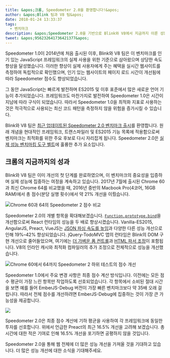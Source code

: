 ```yaml
---
title: &apos;크롬, Speedometer 2.0을 환영합니다!&apos;
author: &apos;Blink 팀과 V8 팀&apos;
date: 2018-01-24 13:33:37
tags:
  - 벤치마크
description: &apos;Speedometer 2.0을 기반으로 Blink와 V8에서 지금까지 이룬 성능 향상에 대한 개요입니다.&apos;
tweet: &apos;956232641736421377&apos;
---
```

Speedometer 1.0이 2014년에 처음 출시된 이후, Blink와 V8 팀은 이 벤치마크를 인기 있는 JavaScript 프레임워크의 실제 사용을 위한 기준으로 삼아왔으며 상당한 속도 향상을 달성했습니다. 이러한 향상이 실제 사용자에게 주는 혜택을 실시간 웹사이트를 측정하여 독립적으로 확인했으며, 인기 있는 웹사이트의 페이지 로드 시간이 개선됨에 따라 Speedometer 점수도 향상되었습니다.

<!--truncate-->
그 동안 JavaScript는 빠르게 발전하며 ES2015 및 이후 표준에서 많은 새로운 언어 기능이 추가되었습니다. 프레임워크도 마찬가지로 발전하여 Speedometer 1.0은 시간이 지남에 따라 구식이 되었습니다. 따라서 Speedometer 1.0을 최적화 지표로 사용하는 것은 적극적으로 사용되는 최신 코드 패턴을 측정하지 않을 위험을 증가시킬 수 있습니다.

Blink와 V8 팀은 [최근 업데이트된 Speedometer 2.0 벤치마크 출시](https://webkit.org/blog/8063/speedometer-2-0-a-benchmark-for-modern-web-app-responsiveness/)를 환영합니다. 원래 개념을 현대적인 프레임워크, 트랜스파일러 및 ES2015 기능 목록에 적용함으로써 벤치마크는 최적화를 위한 주요 후보로 다시 자리잡게 됩니다. Speedometer 2.0은 [실제 성능 벤치마킹 도구 벨트](/blog/real-world-performance)에 훌륭한 추가 요소입니다.

## 크롬의 지금까지의 성과

Blink와 V8 팀은 이미 개선의 첫 단계를 완료하였으며, 이 벤치마크의 중요성을 입증하며 실제 성능에 집중하는 여정을 계속하고 있습니다. 2017년 7월에 출시된 Chrome 60과 최신 Chrome 64를 비교했을 때, 2016년 중반의 Macbook Pro(4코어, 16GB RAM)에서 총 점수(분당 실행 횟수)에서 약 21% 개선을 이뤘습니다.

![Chrome 60과 64의 Speedometer 2 점수 비교](/_img/speedometer-2/scores.png)

Speedometer 2.0의 개별 항목을 확대해보겠습니다. [`Function.prototype.bind`](https://chromium.googlesource.com/v8/v8/+/808dc8cff3f6530a627ade106cbd814d16a10a18)을 개선함으로써 React 런타임의 성능을 두 배로 향상시켰습니다. Vanilla-ES2015, AngularJS, Preact, VueJS는 [JSON 파싱 속도를 높임](https://chromium-review.googlesource.com/c/v8/v8/+/700494)과 다양한 다른 성능 개선으로 인해 19%–42% 향상되었습니다. jQuery-TodoMVC 앱의 런타임은 Blink의 DOM 구현 개선으로 줄어들었으며, 여기에는 [더 가벼운 폼 컨트롤](https://chromium.googlesource.com/chromium/src/+/f610be969095d0af8569924e7d7780b5a6a890cd)과 [HTML 파서 조정](https://chromium.googlesource.com/chromium/src/+/6dd09a38aaae9c15adf5aad966f761f180bf1cef)이 포함됩니다. V8의 인라인 캐시와 최적화 컴파일러의 추가 조정으로 전체적으로 성능을 개선했습니다.

![Chrome 60에서 64까지 Speedometer 2 하위 테스트의 점수 개선](/_img/speedometer-2/improvements.png)

Speedometer 1.0에서 주요 변경 사항은 최종 점수 계산 방식입니다. 이전에는 모든 점수 평균이 가장 느린 항목만 작업하도록 선호되었습니다. 각 항목에서 소비된 절대 시간을 보면 예를 들어 EmberJS-Debug 버전이 가장 빠른 벤치마크보다 약 35배 오래 걸립니다. 따라서 전체 점수를 개선하려면 EmberJS-Debug에 집중하는 것이 가장 큰 가능성을 제공합니다.

![](/_img/speedometer-2/time.png)

Speedometer 2.0은 최종 점수 계산에 기하 평균을 사용하여 각 프레임워크에 동일한 투자를 선호합니다. 위에서 언급한 Preact의 최근 16.5% 개선을 고려해 보겠습니다. 총 시간에 대한 적은 기여로 인해 16.5% 개선을 포기하면 공평하지 않을 것입니다.

Speedometer 2.0을 통해 웹 전체에 더 많은 성능 개선을 가져올 것을 기대하고 있습니다. 더 많은 성능 개선에 대한 소식을 기대해주세요.
